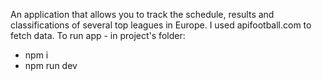An application that allows you to track the schedule, results and classifications of several top leagues in Europe.
I used apifootball.com to fetch data.
To run app - in project's folder:
- npm i
- npm run dev
